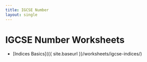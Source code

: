 ```yaml
---
title: IGCSE Number
layout: single
---
```


# IGCSE Number Worksheets

- [Indices Basics]({{ site.baseurl }}/worksheets/igcse-indices/)
